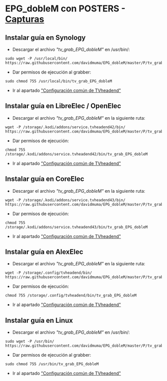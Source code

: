 # EPG_dobleM con POSTERS - <a href="https://github.com/davidmuma/EPG_dobleM/blob/master/Varios/capturastvhP.md">Capturas</a>

## <b>Instalar guía en Synology </B>
- Descargar el archivo <i>"tv_grab_EPG_dobleM"</i> en /usr/bin/:
```
sudo wget -P /usr/local/bin/ https://raw.githubusercontent.com/davidmuma/EPG_dobleM/master/P/tv_grab_EPG_dobleM
```
- Dar permisos de ejecución al grabber:
```
sudo chmod 755 /usr/local/bin/tv_grab_EPG_dobleM
```
- Ir al apartado <a href="https://github.com/davidmuma/EPG_dobleM/blob/master/Varios/TVHconfig.md">"Configuración común de TVheadend"</a>

## <b>Instalar guía en LibreElec / OpenElec</B>
- Descargar el archivo <i>"tv_grab_EPG_dobleM"</i> en la siguiente ruta: 
```
wget -P /storage/.kodi/addons/service.tvheadend42/bin/ https://raw.githubusercontent.com/davidmuma/EPG_dobleM/master/P/tv_grab_EPG_dobleM
```
- Dar permisos de ejecución:
```
chmod 755 /storage/.kodi/addons/service.tvheadend42/bin/tv_grab_EPG_dobleM
```
- Ir al apartado <a href="https://github.com/davidmuma/EPG_dobleM/blob/master/Varios/TVHconfig.md">"Configuración común de TVheadend"</a>

## <b>Instalar guía en CoreElec</B>
- Descargar el archivo <i>"tv_grab_EPG_dobleM"</i> en la siguiente ruta: 
```
wget -P /storage/.kodi/addons/service.tvheadend43/bin/ https://raw.githubusercontent.com/davidmuma/EPG_dobleM/master/P/tv_grab_EPG_dobleM
```
- Dar permisos de ejecución:
```
chmod 755 /storage/.kodi/addons/service.tvheadend43/bin/tv_grab_EPG_dobleM
```
- Ir al apartado <a href="https://github.com/davidmuma/EPG_dobleM/blob/master/Varios/TVHconfig.md">"Configuración común de TVheadend"</a>

## <b>Instalar guía en AlexElec</B>
- Descargar el archivo <i>"tv_grab_EPG_dobleM"</i> en la siguiente ruta: 
```
wget -P /storage/.config/tvheadend/bin/ https://raw.githubusercontent.com/davidmuma/EPG_dobleM/master/P/tv_grab_EPG_dobleM
```
- Dar permisos de ejecución:
```
chmod 755 /storage/.config/tvheadend/bin/tv_grab_EPG_dobleM
```
- Ir al apartado <a href="https://github.com/davidmuma/EPG_dobleM/blob/master/Varios/TVHconfig.md">"Configuración común de TVheadend"</a>

## <b>Instalar guía en Linux </B>
- Descargar el archivo <i>"tv_grab_EPG_dobleM"</i> en /usr/bin/:
```
sudo wget -P /usr/bin/ https://raw.githubusercontent.com/davidmuma/EPG_dobleM/master/P/tv_grab_EPG_dobleM
```
- Dar permisos de ejecución al grabber:
```
sudo chmod 755 /usr/bin/tv_grab_EPG_dobleM
```
- Ir al apartado <a href="https://github.com/davidmuma/EPG_dobleM/blob/master/Varios/TVHconfig.md">"Configuración común de TVheadend"</a>